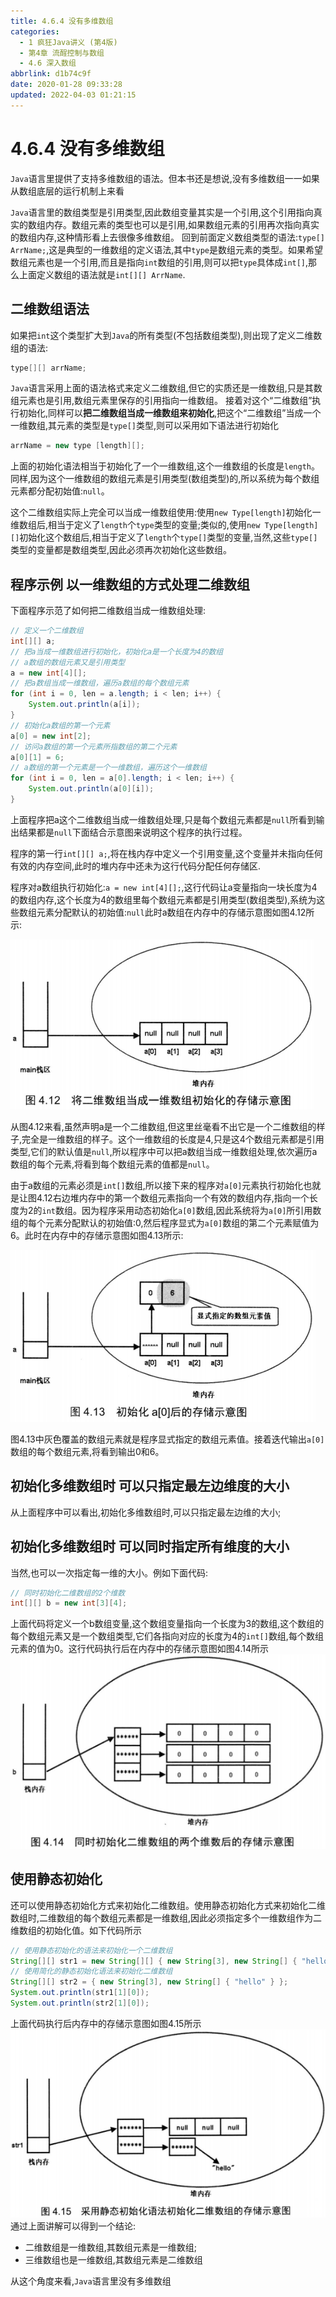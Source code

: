 ```yaml
---
title: 4.6.4 没有多维数组
categories: 
  - 1 疯狂Java讲义 (第4版)
  - 第4章 流酲控制与数组
  - 4.6 深入数组
abbrlink: d1b74c9f
date: 2020-01-28 09:33:28
updated: 2022-04-03 01:21:15
---
```

# 4.6.4 没有多维数组
`Java`语言里提供了支持多维数组的语法。但本书还是想说,没有多维数组一一如果从数组底层的运行机制上来看

`Java`语言里的数组类型是引用类型,因此数组变量其实是一个引用,这个引用指向真实的数组内存。数组元素的类型也可以是引用,如果数组元素的引用再次指向真实的数组内存,这种情形看上去很像多维数组。
回到前面定义数组类型的语法:`type[] ArrName;`,这是典型的一维数组的定义语法,其中`type`是数组元素的类型。如果希望数组元素也是一个引用,而且是指向`int`数组的引用,则可以把`type`具体成`int[]`,那么上面定义数组的语法就是`int[][] ArrName`.
## 二维数组语法
如果把`int`这个类型扩大到`Java`的所有类型(不包括数组类型),则出现了定义二维数组的语法:
```java
type[][] arrName;
```

`Java`语言采用上面的语法格式来定义二维数组,但它的实质还是一维数组,只是其数组元素也是引用,数组元素里保存的引用指向一维数组。
接着对这个“二维数组”执行初始化,同样可以**把二维数组当成一维数组来初始化**,把这个“二维数组”当成一个一维数组,其元素的类型是`type[]`类型,则可以采用如下语法进行初始化

```java
arrName = new type [length][];
```
上面的初始化语法相当于初始化了一个一维数组,这个一维数组的长度是`length`。同样,因为这个一维数组的数组元素是引用类型(数组类型)的,所以系统为每个数组元素都分配初始值:`null`。

这个二维数组实际上完全可以当成一维数组使用:使用`new Type[length]`初始化一维数组后,相当于定义了`length`个`type`类型的变量;类似的,使用`new Type[length][]`初始化这个数组后,相当于定义了`length`个`type[]`类型的变量,当然,这些`type[]`类型的变量都是数组类型,因此必须再次初始化这些数组。

## 程序示例 以一维数组的方式处理二维数组
下面程序示范了如何把二维数组当成一维数组处理:
```java
// 定义一个二维数组
int[][] a;
// 把a当成一维数组进行初始化，初始化a是一个长度为4的数组
// a数组的数组元素又是引用类型
a = new int[4][];
// 把a数组当成一维数组，遍历a数组的每个数组元素
for (int i = 0, len = a.length; i < len; i++) {
    System.out.println(a[i]);
}
// 初始化a数组的第一个元素
a[0] = new int[2];
// 访问a数组的第一个元素所指数组的第二个元素
a[0][1] = 6;
// a数组的第一个元素是一个一维数组，遍历这个一维数组
for (int i = 0, len = a[0].length; i < len; i++) {
    System.out.println(a[0][i]);
}
```
上面程序把a这个二维数组当成一维数组处理,只是每个数组元素都是`null`所看到输出结果都是`null`下面结合示意图来说明这个程序的执行过程。

程序的第一行`int[][] a;`,将在栈内存中定义一个引用变量,这个变量并未指向任何有效的内存空间,此时的堆内存中还未为这行代码分配任何存储区.

程序对a数组执行初始化:`a = new int[4][];`,这行代码让a变量指向一块长度为4的数组内存,这个长度为4的数组里每个数组元素都是引用类型(数组类型),系统为这些数组元素分配默认的初始值:`null`此时a数组在内存中的存储示意图如图4.12所示:

![这里有一张图片](https://raw.githubusercontent.com/lanlan2017/images/master/CrazyJavaHandout4/Chapter4/4.6.4/1.png)

从图4.12来看,虽然声明a是一个二维数组,但这里丝毫看不出它是一个二维数组的样子,完全是一维数组的样子。这个一维数组的长度是4,只是这4个数组元素都是引用类型,它们的默认值是`null`,所以程序中可以把a数组当成一维数组处理,依次遍历a数组的每个元素,将看到每个数组元素的值都是`null`。

由于a数组的元素必须是`int[]`数组,所以接下来的程序对`a[0]`元素执行初始化也就是让图4.12右边堆内存中的第一个数组元素指向一个有效的数组内存,指向一个长度为2的`int`数组。因为程序采用动态初始化`a[0]`数组,因此系统将为`a[0]`所引用数组的每个元素分配默认的初始值:0,然后程序显式为`a[0]`数组的第二个元素赋值为6。此时在内存中的存储示意图如图4.13所示:

![这里有一张图片](https://raw.githubusercontent.com/lanlan2017/images/master/CrazyJavaHandout4/Chapter4/4.6.4/2.png)

图4.13中灰色覆盖的数组元素就是程序显式指定的数组元素值。接着迭代输出`a[0]`数组的每个数组元素,将看到输出0和6。
## 初始化多维数组时 可以只指定最左边维度的大小
从上面程序中可以看出,初始化多维数组时,可以只指定最左边维的大小;

## 初始化多维数组时 可以同时指定所有维度的大小
当然,也可以一次指定每一维的大小。例如下面代码:
```java
// 同时初始化二维数组的2个维数
int[][] b = new int[3][4];
```
上面代码将定义一个b数组变量,这个数组变量指向一个长度为3的数组,这个数组的每个数组元素又是一个数组类型,它们各指向对应的长度为4的`int[]`数组,每个数组元素的值为0。这行代码执行后在内存中的存储示意图如图4.14所示
![这里有一张图片](https://raw.githubusercontent.com/lanlan2017/images/master/CrazyJavaHandout4/Chapter4/4.6.4/3.png)
## 使用静态初始化
还可以使用静态初始化方式来初始化二维数组。使用静态初始化方式来初始化二维数组时,二维数组的每个数组元素都是一维数组,因此必须指定多个一维数组作为二维数组的初始化值。如下代码所示
```java
// 使用静态初始化的语法来初始化一个二维数组
String[][] str1 = new String[][] { new String[3], new String[] { "hello" } };
// 使用简化的静态初始化语法来初始化二维数组
String[][] str2 = { new String[3], new String[] { "hello" } };
System.out.println(str1[1][0]);
System.out.println(str2[1][0]);
```
上面代码执行后内存中的存储示意图如图4.15所示
![这里有一张图片](https://raw.githubusercontent.com/lanlan2017/images/master/CrazyJavaHandout4/Chapter4/4.6.4/4.png)
通过上面讲解可以得到一个结论:
- 二维数组是一维数组,其数组元素是一维数组;
- 三维数组也是一维数组,其数组元素是二维数组

从这个角度来看,`Java`语言里没有多维数组
